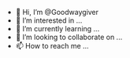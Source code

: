 - 👋 Hi, I’m @Goodwaygiver
- 👀 I’m interested in ...
- 🌱 I’m currently learning ...
- 💞️ I’m looking to collaborate on ...
- 📫 How to reach me ...

<!---
Goodwaygiver/Goodwaygiver is a ✨ special ✨ repository because its `README.md` (this file) appears on your GitHub profile.
You can click the Preview link to take a look at your changes.
--->

